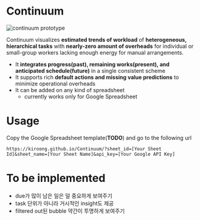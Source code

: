 # Continuum
![continuum prototype](https://media.giphy.com/media/dgKbAYwOpT6dl7UYNi/giphy.gif)

Continuum visualizes **estimated trends of workload** of **heterogeneous, hierarchical tasks** with **nearly-zero amount of overheads** for individual or small-group workers lacking enough energy for manual arrangements.
* It **integrates progress(past), remaining works(present), and anticipated schedule(future)** in a single consistent scheme
* It supports rich **default actions and missing value predictions** to minimize operational overheads
* It can be added on any kind of spreadsheet
  * currently works only for Google Spreadsheet

# Usage

Copy the Google Spreadsheet template(**TODO**) and go to the following url  

`https://kiroong.github.io/Continuum/?sheet_id=[Your Sheet Id]&sheet_name=[Your Sheet Name]&api_key=[Your Google API Key]`

# To be implemented

* due가 많이 남은 일은 덜 중요하게 보여주기
* task 단위가 아니라 거시적인 insight도 제공
* filtered out된 bubble 약간이 투명하게 보여주기
